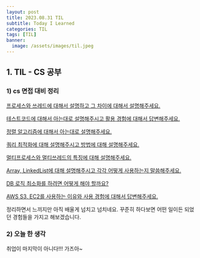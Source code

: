 ```yaml
---
layout: post
title: 2023.08.31 TIL
subtitle: Today I Learned
categories: TIL
tags: [TIL]
banner:
  image: /assets/images/til.jpeg
---
```


## 1. TIL - CS 공부



### 1) cs 면접 대비 정리

[프로세스와 쓰레드에 대해서 설명하고 그 차이에 대해서 설명해주세요.](https://powerlife145.github.io/%EA%B8%B0%EC%88%A0%EB%A9%B4%EC%A0%91/2023/08/31/meeting(thread,process).html) 



[테스트코드에 대해서 아는대로 설명해주시고 활용 경험에 대해서 답변해주세요.](https://powerlife145.github.io/%EA%B8%B0%EC%88%A0%EB%A9%B4%EC%A0%91/2023/08/31/meeting(test-code).html)



[정렬 알고리즘에 대해서 아는대로 설명해주세요.](https://powerlife145.github.io/%EA%B8%B0%EC%88%A0%EB%A9%B4%EC%A0%91/2023/08/31/meeting(sorting-algorithm).html)



[쿼리 최적화에 대해 설명해주시고 방법에 대해 설명해주세요.](https://powerlife145.github.io/%EA%B8%B0%EC%88%A0%EB%A9%B4%EC%A0%91/2023/08/31/meeting(quary).html)



[멀티프로세스와 멀티쓰레드의 특징에 대해 설명해주세요.](https://powerlife145.github.io/%EA%B8%B0%EC%88%A0%EB%A9%B4%EC%A0%91/2023/08/31/meeting(multi-thread,process).html)



[Array, LinkedList에 대해 설명해주시고 각각 어떻게 사용하는지 말씀해주세요.](https://powerlife145.github.io/%EA%B8%B0%EC%88%A0%EB%A9%B4%EC%A0%91/2023/08/31/meeting(list,-linkedlist).html)



[DB 로직 최소화를 하려면 어떻게 해야 할까요?](https://powerlife145.github.io/%EA%B8%B0%EC%88%A0%EB%A9%B4%EC%A0%91/2023/08/31/meeting(db-logic-minimum).html)



[AWS S3, EC2를 사용하는 이유와 사용 경험에 대해서 답변해주세요.](https://powerlife145.github.io/%EA%B8%B0%EC%88%A0%EB%A9%B4%EC%A0%91/2023/08/31/meeting(aws-s3,-ec2).html)

정리하면서 느끼지만 아직 배울게 넘치고 넘치네요. 꾸준히 하다보면 어떤 일이든 되었던 경험들을 가지고 해보겠습니다.



### 2) 오늘 한 생각

취업이 마지막이 아니다!!! 가즈아~

[1]: https://daringfireball.net/projects/markdown/
[2]: https://www.fileformat.info/info/unicode/char/2163/index.htm
[3]: https://www.markitdown.net/
[4]: https://daringfireball.net/projects/markdown/basics
[5]: https://daringfireball.net/projects/markdown/syntax

